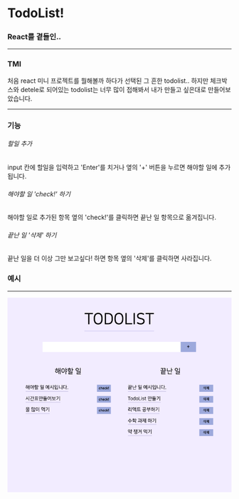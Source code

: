 # TodoList!

### React를 곁들인..

---

### TMI

처음 react 미니 프로젝트를 뭘해볼까 하다가 선택된 그 흔한 todolist..
하지만 체크박스와 detele로 되어있는 todolist는 너무 많이 접해봐서 내가 만들고 싶은대로 만들어보았습니다.

---

### 기능

###### 할일 추가

input 칸에 할일을 입력하고 'Enter'를 치거나 옆의 '+' 버튼을 누르면 해야할 일에 추가됩니다.

###### 해야할 일 'check!' 하기

해야할 일로 추가된 항목 옆의 'check!'를 클릭하면 끝난 일 항목으로 옮겨집니다.

###### 끝난 일 '삭제' 하기

끝난 일을 더 이상 그만 보고싶다! 하면 항목 옆의 '삭제'를 클릭하면 사라집니다.

### 예시

---

<img src="./PageExample.png">
